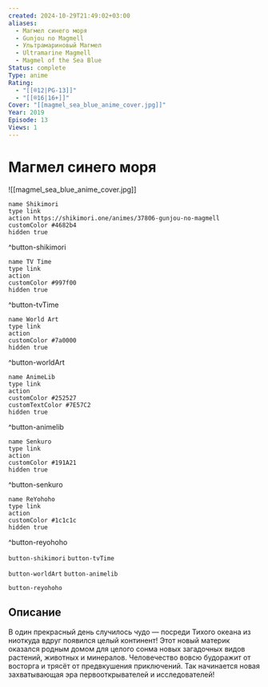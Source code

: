 ```yaml
---
created: 2024-10-29T21:49:02+03:00
aliases:
  - Магмел синего моря
  - Gunjou no Magmell
  - Ультрамариновый Магмел
  - Ultramarine Magmell
  - Magmel of the Sea Blue
Status: complete
Type: anime
Rating:
  - "[[®️12|PG-13]]"
  - "[[®️16|16+]]"
Cover: "[[magmel_sea_blue_anime_cover.jpg]]"
Year: 2019
Episode: 13
Views: 1
---
```


# Магмел синего моря

![[magmel_sea_blue_anime_cover.jpg]]

```button
name Shikimori
type link
action https://shikimori.one/animes/37806-gunjou-no-magmell
customColor #4682b4
hidden true
```
^button-shikimori

```button
name TV Time
type link
action 
customColor #997f00
hidden true
```
^button-tvTime

```button
name World Art
type link
action 
customColor #7a0000
hidden true
```
^button-worldArt

```button
name AnimeLib
type link
action 
customColor #252527
customTextColor #7E57C2
hidden true
```
^button-animelib

```button
name Senkuro
type link
action 
customColor #191A21
hidden true
```
^button-senkuro

```button
name ReYohoho
type link
action 
customColor #1c1c1c
hidden true
```
^button-reyohoho



`button-shikimori` `button-tvTime`

`button-worldArt` `button-animelib`

`button-reyohoho`

## Описание

В один прекрасный день случилось чудо — посреди Тихого океана из ниоткуда вдруг появился целый континент! Этот новый материк оказался родным домом для целого сонма новых загадочных видов растений, животных и минералов. Человечество вовсю будоражит от восторга и трясёт от предвкушения приключений. Так начинается новая захватывающая эра первооткрывателей и исследователей!
